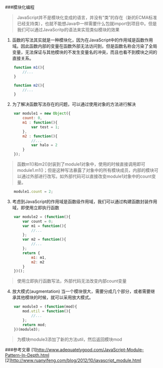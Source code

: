 ###模块化编程
> JavaScript并不是模块化变成的语言，并没有“类”的存在（新的ECMA标准已经支持类），也就不能想Java中一样需要什么包就import到项目中。但是我们可以通过JavaScritp的语法来实现类似模块的效果  

1. 函数的写法其实就是一种模块化，因为在JavaScript中的作用域是函数作用域。因此函数内部的变量在函数外部无法访问到，但是函数名称会污染了全局变量，无法保证与其他模块的不发生变量名的冲突，而且也看不到模块之间的直接关系。  

```JavaScript
	function m1(){
		//...
	}

	function m2(){
		//...
	}
```

2. 为了解决函数写法存在的问题，可以通过使用对象的方法进行解决  

```JavaScript
	var module1 = new Object({
		count: 0,
		m1 : function(){
			var test = 1;
		},
		m2 : function(){
			//...
			var halo = 2
		}
	});
```

> 函数m1()和m2()封装到了module1对象中，使用的时候直接调用即可module1.m1()；但是这种写法暴露了对象中的所有模块成员，内部的模块可以通过外部进行改写。如外部代码可以直接改变module1对象中的count变量。  

```JavaScript
	module1.count = 2;
```

3. 考虑到JavaScript的作用域是函数级作用域，我们可以通过构建函数封装作用域，即使用立即执行函数  

```JavaScript
	var module2 = (function(){
		var count = 0;
		var m1 = function(){
			//...
		};
		var m2 = function(){
			//...
		};
		return {
			m1: m1,
			m2: m2
		}
	})();
```

> 使用立即执行函数写法，外部代码无法改变内部count变量

4. 放大模式(augmentation)
  当一个模块很大，需要分成几个部分，或者需要继承其他模块的时候，就可以采用放大模式。  

```JavaScript
	var module3 = (function(mod){
		mod.util = function(){
			//...
		};
		return mod;
	})(module3);
```
> 为模块module3添加了新的方法util，然后返回模块mod

###参考文章
[1]http://www.adequatelygood.com/JavaScript-Module-Pattern-In-Depth.html  
[2]http://www.ruanyifeng.com/blog/2012/10/javascript_module.html
